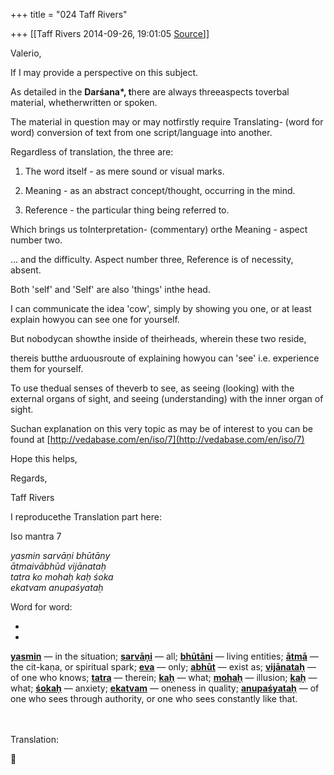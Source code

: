 +++
title = "024 Taff Rivers"

+++
[[Taff Rivers	2014-09-26, 19:01:05 [Source](https://groups.google.com/g/samskrita/c/XOelLTCpBv4)]]



  

Valerio,

  

 If I may provide a perspective on this subject.



 As detailed in the **Darśana\*, t**here are always threeaspects toverbal material, whetherwritten or spoken.

  

The material in question may or may notfirstly require Translating- (word for word) conversion of text from one script/language into another.

  

Regardless of translation, the three are:

  

 1. The word itself - as mere sound or visual marks.

  

 2. Meaning - as an abstract concept/thought, occurring in the mind.

  

 3. Reference - the particular thing being referred to.

  

Which brings us toInterpretation- (commentary) orthe Meaning -
aspect number two.

... and the difficulty. Aspect number three, Reference is of necessity, absent.

  

Both 'self' and 'Self' are also 'things' inthe head.

  

I can communicate the idea 'cow', simply by showing you one, or at least explain howyou can see one for yourself.

  

But nobodycan showthe inside of theirheads, wherein these two reside,

thereis butthe arduousroute of explaining howyou can 'see' i.e. experience them for yourself.

  

To use thedual senses of theverb to see, as seeing (looking) with the external organs of sight, and seeing (understanding) with the inner organ of sight.



Suchan explanation on this very topic as may be of interest to you can be found at [http://vedabase.com/en/iso/7](http://vedabase.com/en/iso/7)

  

 Hope this helps,

Regards,

Taff Rivers

  

I reproducethe Translation part here:

  

Iso mantra 7

  

  

*yasmin sarvāṇi bhūtāny  
ātmaivābhūd vijānataḥ  
tatra ko mohaḥ kaḥ śoka  
ekatvam anupaśyataḥ*

  

Word for word:

*  
*

[**yasmin**](http://vedabase.com/en/synonyms-index?original=yasmin) — in the situation; [**sarvāṇi**](http://vedabase.com/en/synonyms-index?original=sarvani) — all; [**bhūtāni**](http://vedabase.com/en/synonyms-index?original=bhutani) — living entities; [**ātmā**](http://vedabase.com/en/synonyms-index?original=atma) — the cit-kaṇa, or spiritual spark; [**eva**](http://vedabase.com/en/synonyms-index?original=eva) — only; [**abhūt**](http://vedabase.com/en/synonyms-index?original=abhut) — exist as; [**vijānataḥ**](http://vedabase.com/en/synonyms-index?original=vijanatah) — of one who knows; [**tatra**](http://vedabase.com/en/synonyms-index?original=tatra) — therein; [**kaḥ**](http://vedabase.com/en/synonyms-index?original=kah) — what; [**mohaḥ**](http://vedabase.com/en/synonyms-index?original=mohah) — illusion; [**kaḥ**](http://vedabase.com/en/synonyms-index?original=kah) — what; [**śokaḥ**](http://vedabase.com/en/synonyms-index?original=sokah) — anxiety; [**ekatvam**](http://vedabase.com/en/synonyms-index?original=ekatvam) — oneness in quality; [**anupaśyataḥ**](http://vedabase.com/en/synonyms-index?original=anupasyatah) — of one who sees through authority, or one who sees constantly like that.

  

　

  

Translation:



